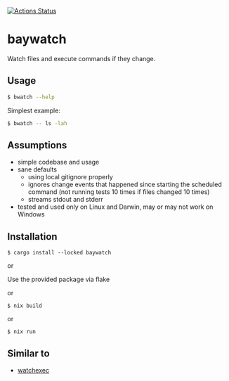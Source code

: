[![Actions Status](https://github.com/konradmalik/baywatch/actions/workflows/main.yml/badge.svg)](https://github.com/konradmalik/baywatch/actions)

# baywatch

Watch files and execute commands if they change.

## Usage

```bash
$ bwatch --help
```

Simplest example:

```bash
$ bwatch -- ls -lah
```

## Assumptions

-   simple codebase and usage
-   sane defaults
    -   using local gitignore properly
    -   ignores change events that happened since starting the scheduled command (not running tests 10 times if files changed
        10 times)
    -   streams stdout and stderr
-   tested and used only on Linux and Darwin, may or may not work on Windows

## Installation

```
$ cargo install --locked baywatch
```

or

Use the provided package via flake

or

```
$ nix build
```

or

```
$ nix run
```

## Similar to

-   [watchexec](https://github.com/watchexec/watchexec)
